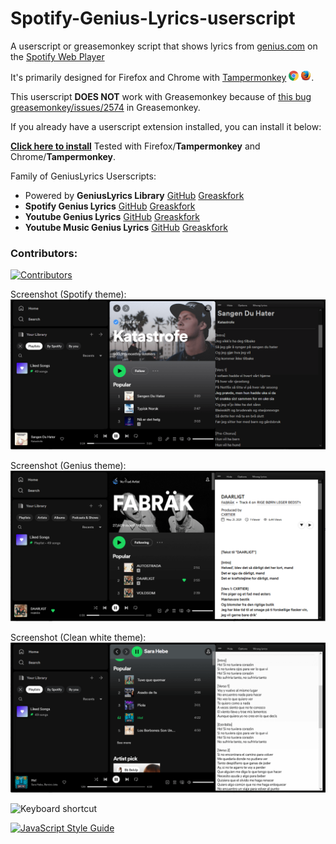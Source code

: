 # Spotify-Genius-Lyrics-userscript
A userscript or greasemonkey script that shows lyrics from [genius.com](https://genius.com/) on the [Spotify Web Player](https://open.spotify.com/)

It's primarily designed for Firefox and Chrome with
[Tampermonkey](https://www.tampermonkey.net/) [![Chrome logo](https://raw.githubusercontent.com/OpenUserJS/OpenUserJS.org/master/public/images/ua/chrome16.png)](https://chrome.google.com/webstore/detail/tampermonkey/dhdgffkkebhmkfjojejmpbldmpobfkfo) [![Firefox logo](https://raw.githubusercontent.com/OpenUserJS/OpenUserJS.org/master/public/images/ua/firefox16.png)](https://addons.mozilla.org/en-US/firefox/addon/tampermonkey/).

This userscript **DOES NOT** work with Greasemonkey because of [this bug greasemonkey/issues/2574](https://github.com/greasemonkey/greasemonkey/issues/2574) in Greasemonkey.

If you already have a userscript extension installed, you can install it below:

[**Click here to install**](https://greasyfork.org/scripts/377439-spotify-genius-lyrics/code/Spotify%20Genius%20Lyrics.user.js) 
Tested with Firefox/**Tampermonkey** and Chrome/**Tampermonkey**.

Family of GeniusLyrics Userscripts:
*   Powered by **GeniusLyrics Library** [GitHub](https://github.com/cvzi/genius-lyrics-userscript/) [Greaskfork](https://greasyfork.org/en/scripts/406698-geniuslyrics)
*   **Spotify Genius Lyrics** [GitHub](https://github.com/cvzi/Spotify-Genius-Lyrics-userscript) [Greaskfork](https://greasyfork.org/en/scripts/377439-spotify-genius-lyrics)
*   **Youtube Genius Lyrics** [GitHub](https://github.com/cvzi/Youtube-Genius-Lyrics-userscript) [Greaskfork](https://greasyfork.org/en/scripts/386259-youtube-genius-lyrics)
*   **Youtube Music Genius Lyrics** [GitHub](https://github.com/cvzi/Youtube-Music-Genius-Lyrics-userscript/) [Greaskfork](https://greasyfork.org/en/scripts/406892-youtube-music-genius-lyrics)

### Contributors:
[![Contributors](https://contrib.rocks/image?repo=cvzi/Spotify-Genius-Lyrics-userscript)](https://github.com/cvzi/Spotify-Genius-Lyrics-userscript/graphs/contributors)

Screenshot (Spotify theme):
![Screenshot of spotify web player with lyrics](screenshotSpotifyTheme.png)

Screenshot (Genius theme):
![Screenshot with the genius theme enabled](screenshotGeniusTheme.png)

Screenshot (Clean white theme):
![Screenshot with the new theme genius theme enabled](screenshotWhiteTheme.png)

![Keyboard shortcut](keyboard.png)

[![JavaScript Style Guide](https://img.shields.io/badge/code_style-standard-brightgreen.svg)](https://standardjs.com)
